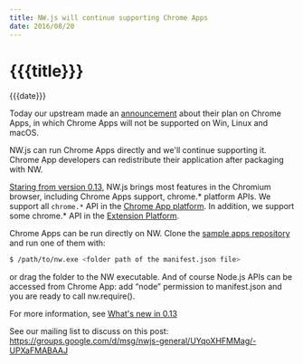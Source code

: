 ```yaml
---
title: NW.js will continue supporting Chrome Apps
date: 2016/08/20
---
```

# {{{title}}}
{{{date}}}

Today our upstream made an [announcement](http://blog.chromium.org/2016/08/from-chrome-apps-to-web.html) about their plan on Chrome Apps, in which Chrome Apps will not be supported on Win, Linux and macOS.

NW.js can run Chrome Apps directly and we'll continue supporting it. Chrome App developers can redistribute their application after packaging with NW.

[Staring from version 0.13](/blog/whats-new-in-0.13), NW.js brings most features in the Chromium browser, including Chrome Apps support, chrome.* platform APIs. We support all `chrome.*` API in the [Chrome App platform](https://developer.chrome.com/apps/api_index). In addition, we support some chrome.* API in the [Extension Platform](https://developer.chrome.com/extensions/api_index). 

Chrome Apps can be run directly on NW. Clone the [sample apps repository](https://github.com/GoogleChrome/chrome-app-samples) and run one of them with:

```bash
$ /path/to/nw.exe <folder path of the manifest.json file>
```

or drag the folder to the NW executable. And of course Node.js APIs can be accessed from Chrome App: add “node” permission to manifest.json and you are ready to call nw.require().

For more information, see [What's new in 0.13](/blog/whats-new-in-0.13)

See our mailing list to discuss on this post: https://groups.google.com/d/msg/nwjs-general/UYqoXHFMMag/-UPXaFMABAAJ
